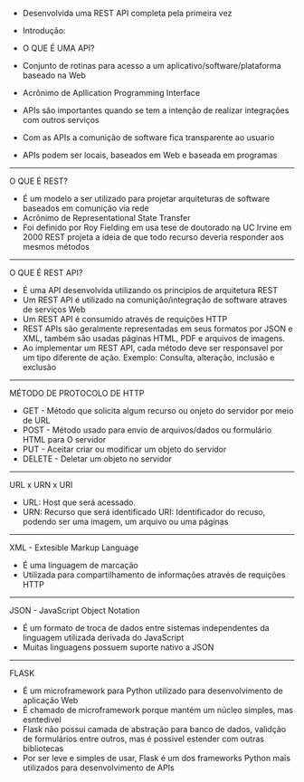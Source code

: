 * Desenvolvida uma REST API completa pela primeira vez

* Introdução:

* O QUE É UMA API?
* Conjunto de rotinas para acesso a um aplicativo/software/plataforma baseado na
Web
* Acrônimo de Apllication Programming Interface
* APIs são importantes quando se tem a intenção de realizar integrações
com outros serviços
* Com as APIs a comunição de software fica transparente ao usuario
* APIs podem ser locais, baseados em Web e baseada em programas

---------------------

O QUE É REST?
* É um modelo a ser utilizado para projetar arquiteturas de software baseados
em comunição via rede
* Acrônimo de Representational State Transfer
* Foi definido por Roy Fielding em usa tese de doutorado na UC Irvine em 2000
REST projeta a ideia de que todo recurso deveria responder aos mesmos métodos

---------------------

O QUE É REST API?
* É uma API desenvolvida utilizando os principios de arquitetura REST
* Um REST API é utilizado na comunição/integração de software atraves de 
serviços Web
* Um REST API é consumido através de requições HTTP
* REST APIs são geralmente representadas em seus formatos por JSON e XML,
também são usadas páginas HTML, PDF e arquivos de imagens.
* Ao implementar um REST API, cada método deve ser responsavel por um tipo diferente
de ação. Exemplo: Consulta, alteração, inclusão e exclusão

---------------------

MÉTODO DE PROTOCOLO DE HTTP
* GET - Método que solicita algum recurso ou onjeto do servidor por meio de URL
* POST - Método usado para envio de arquivos/dados ou formulário HTML para O
servidor
* PUT - Aceitar criar ou modificar um objeto do servidor
* DELETE - Deletar um objeto no servidor

---------------------

URL x URN x URI
* URL: Host que será acessado.
* URN: Recurso que será identificado
URI: Identificador do recuso, podendo ser uma imagem, um arquivo ou uma páginas

---------------------

XML - Extesible Markup Language
* É uma linguagem de marcação
* Utilizada para compartilhamento de informações através de requições HTTP

---------------------

JSON - JavaScript Object Notation
* É um formato de troca de dados entre sistemas independentes da linguagem
utilizada derivada do JavaScript
* Muitas linguagens possuem suporte nativo a JSON

---------------------

FLASK
* É um microframework para Python utilizado para desenvolvimento de aplicação
Web
* É chamado de microframework porque mantém um núcleo simples, mas esntedivel
* Flask não possui camada de abstração para banco de dados, validção de 
formulários entre outros, mas é possivel estender com outras bibliotecas
* Por ser leve e simples de usar, Flask é um dos frameworks Python mais utilizados
para desenvolvimento de APIs
